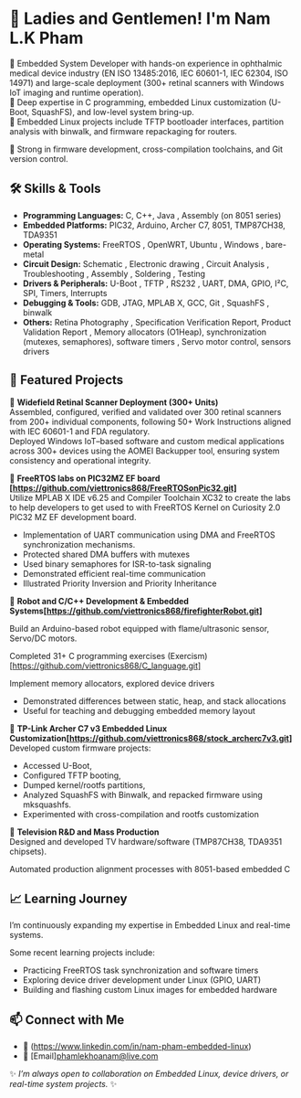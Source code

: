 # 👋 Ladies and Gentlemen! I'm Nam L.K Pham

🔹 Embedded System Developer with hands-on experience in ophthalmic medical device industry (EN ISO 13485:2016, IEC 60601-1, IEC 62304, ISO 14971) and large-scale deployment (300+ retinal scanners with Windows IoT imaging and runtime operation).  
🔹 Deep expertise in C programming, embedded Linux customization (U-Boot, SquashFS), and low-level system bring-up.  
🔹 Embedded Linux projects include TFTP bootloader interfaces, partition analysis with binwalk, and firmware repackaging for routers.

🔹 Strong in firmware development, cross-compilation toolchains, and Git version control.

## 🛠️ Skills & Tools

- **Programming Languages:** C, C++, Java  , Assembly (on 8051 series)
- **Embedded Platforms:** PIC32, Arduino, Archer C7, 8051, TMP87CH38, TDA9351  
- **Operating Systems:** FreeRTOS , OpenWRT, Ubuntu , Windows , bare-metal
- **Circuit Design:** Schematic , Electronic drawing , Circuit Analysis , Troubleshooting , Assembly , Soldering , Testing
- **Drivers & Peripherals:** U-Boot , TFTP , RS232 , UART, DMA, GPIO, I²C, SPI, Timers, Interrupts  
- **Debugging & Tools:** GDB, JTAG, MPLAB X, GCC, Git , SquashFS , binwalk
- **Others:** Retina Photography , Specification Verification Report, Product Validation Report , Memory allocators (O1Heap), synchronization (mutexes, semaphores), software timers , Servo motor control, sensors drivers  

## 📂 Featured Projects

🔹 **Widefield Retinal Scanner Deployment (300+ Units)**  
Assembled, configured, verified and validated over 300 retinal scanners from 200+ individual components, following 50+ Work Instructions aligned with IEC 60601-1 and FDA regulatory.  
Deployed Windows IoT–based software and custom medical applications across 300+ devices using the AOMEI Backupper tool, ensuring system consistency and operational integrity.

🔹 **FreeRTOS labs on PIC32MZ EF board [https://github.com/viettronics868/FreeRTOSonPic32.git]**  
Utilize MPLAB X IDE v6.25 and Compiler Toolchain XC32 to create the labs to help developers to get used to with FreeRTOS Kernel on Curiosity 2.0 PIC32 MZ EF development board.  
- Implementation of UART communication using DMA and FreeRTOS synchronization mechanisms.  
- Protected shared DMA buffers with mutexes  
- Used binary semaphores for ISR-to-task signaling
- Demonstrated efficient real-time communication
- Illustrated Priority Inversion and Priority Inheritance  

🔹 **Robot and C/C++ Development & Embedded Systems[https://github.com/viettronics868/firefighterRobot.git]**  

Build an Arduino-based robot equipped with flame/ultrasonic sensor, Servo/DC motors.

Completed 31+ C programming exercises (Exercism) [https://github.com/viettronics868/C_language.git]

Implement memory allocators, explored device drivers
- Demonstrated differences between static, heap, and stack allocations  
- Useful for teaching and debugging embedded memory layout  

🔹 **TP-Link Archer C7 v3 Embedded Linux Customization[https://github.com/viettronics868/stock_archerc7v3.git]**  
Developed custom firmware projects:
- Accessed U-Boot,
- Configured TFTP booting,
- Dumped kernel/rootfs partitions,
- Analyzed SquashFS with Binwalk, and repacked firmware using mksquashfs. 
- Experimented with cross-compilation and rootfs customization  


🔹 **Television R&D and Mass Production**  
Designed and developed TV hardware/software (TMP87CH38, TDA9351 chipsets). 

Automated production alignment processes with 8051-based embedded C  

## 📈 Learning Journey

I’m continuously expanding my expertise in Embedded Linux and real-time systems.  

Some recent learning projects include:  
- Practicing FreeRTOS task synchronization and software timers  
- Exploring device driver development under Linux (GPIO, UART)  
- Building and flashing custom Linux images for embedded hardware  


## 📫 Connect with Me

- 🔗 (https://www.linkedin.com/in/nam-pham-embedded-linux) 
- 📧 [Email]phamlekhoanam@live.com  

✨ *I’m always open to collaboration on Embedded Linux, device drivers, or real-time system projects.* ✨

